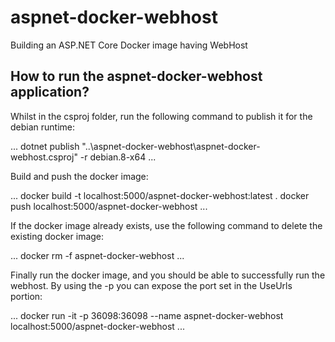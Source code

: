 # aspnet-docker-webhost
Building an ASP.NET Core Docker image having WebHost


## How to run the aspnet-docker-webhost application?

Whilst in the csproj folder, run the following command to publish it for the debian runtime:

...
dotnet publish "..\aspnet-docker-webhost\aspnet-docker-webhost.csproj" -r debian.8-x64
...

Build and push the docker image:

...
docker build -t localhost:5000/aspnet-docker-webhost:latest .
docker push localhost:5000/aspnet-docker-webhost
...

If the docker image already exists, use the following command to delete the existing docker image:

...
docker rm -f aspnet-docker-webhost
...

Finally run the docker image, and you should be able to successfully run the webhost. By using the -p you can expose the port set in the UseUrls portion:

...
docker run -it -p 36098:36098 --name aspnet-docker-webhost localhost:5000/aspnet-docker-webhost
...